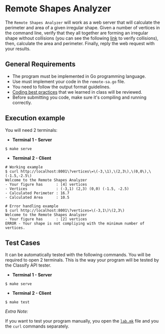 Remote Shapes Analyzer
======================
The `Remote Shapes Analyzer` will work as a web server that will
calculate the perimeter and area of a given irregular shape.  Given a
number of vertices in the command line, verify that they all together
are forming an irregular shape without collisions (you can see the
following
[link](https://www.geeksforgeeks.org/check-if-two-given-line-segments-intersect/)
to verify collisions), then, calculate the area and
perimeter. Finally, reply the web request with your results.


General Requirements
--------------------
- The program must be implemented in Go programming language.
- Use must implement your code in the `remote-sa.go` file.
- You need to follow the output format guidelines.
- [Coding best practices](http://talks.obedmr.com/programming-art) that we learned in class will be reviewed.
- Before submitting you code, make sure it's compiling and running correctly.


Execution example
-----------------

You will need 2 terminals:

- **Terminal 1 - Server**
```
$ make serve
```

- **Terminal 2 - Client**
```
# Working example
$ curl http://localhost:8001\?vertices\=\(-3,\1),\(2,3\),\(0,0\),\(-1.5,-2.5\)
Welcome to the Remote Shapes Analyzer
- Your figure has      : [4] vertices
- Vertices             : (-3,1) (2,3) (0,0) (-1.5, -2.5)
- Calculated Perimeter : 16.7
- Calculated Area      : 10.5

# Error handling example
$ curl http://localhost:8001\?vertices=\(-3,1\)\(2,3\)
Welcome to the Remote Shapes Analyzer
- Your figure has      : [2] vertices
ERROR - Your shape is not compliying with the minimum number of vertices.
```


Test Cases
----------

It can be automatically tested with the following commands. You will be required to open 2 terminals.
This is the way your program will be tested by the Classify API tester.

- **Terminal 1 - Server**
```
$ make serve
```

- **Terminal 2 - Client**
```
$ make test
```

*Extra Note:*

If you want to test your program manually, you open the
[`lab.mk`](lab.mk) file and you the `curl` commands separately.